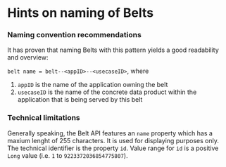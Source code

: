# Hints on naming of Belts

### Naming convention recommendations

It has proven that naming Belts with this pattern yields a good readability and overview:

`belt name = belt--<appID>--<usecaseID>`, where

1. `appID` is the name of the application owning the belt
2. `usecaseID` is the name of the concrete data product within the application that is being served by this belt

### Technical limitations

Generally speaking, the Belt API features an `name` property which has a maxium lenght of 255 characters. It is used for displaying purposes only. The technical identifier is the property `id`. Value range for `id` is a positive `Long` value \(i.e. `1` to `9223372036854775807`\).

